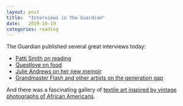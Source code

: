 ```yaml
---
layout: post
title:  "Interviews in The Guardian"
date:   2019-10-19
categories: reading
---
```


The Guardian published several great interviews today:

* [Patti Smith on reading](https://www.theguardian.com/books/2019/oct/19/patti-smtih-reading-mark-twain-gave-me-anxiety)
* [Questlove on food](https://www.theguardian.com/food/2019/oct/19/questlove-the-roots-bagels-amy-winehouse-my-life-on-a-plate-interview) 
* [Julie Andrews on her new memoir](https://www.theguardian.com/lifeandstyle/2019/oct/19/julie-andrews-second-memoir-home-work-interview)
* [Grandmaster Flash and other artists on the generation gap](https://www.theguardian.com/lifeandstyle/2019/oct/19/hood-rats-jam-with-us-grandmaster-flash-aj-tracey-generation-gap)

And there was a fascinating gallery of [textile art inspired by vintage photographs of African Americans](https://www.theguardian.com/artanddesign/gallery/2019/oct/19/textile-art-inspired-by-vintage-photographs-of-african-americans-in-pictures).

